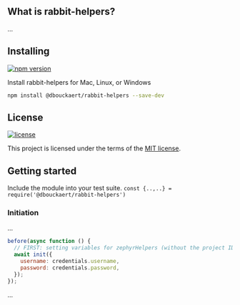 ## What is rabbit-helpers?

...

## Installing

[![npm version](https://badge.fury.io/js/@dbouckaert%2Fzh.svg)](https://badge.fury.io/js/@dbouckaert%2Fzh)

Install rabbit-helpers for Mac, Linux, or Windows

```bash
npm install @dbouckaert/rabbit-helpers --save-dev
```

## License

[![license](https://img.shields.io/badge/license-MIT-green.svg)](https://github.com/cypress-io/cypress/blob/master/LICENSE)

This project is licensed under the terms of the [MIT license](/LICENSE).

## Getting started

Include the module into your test suite.
`const {..,..} = require('@dbouckaert/rabbit-helpers')`

### Initiation

...

```js
before(async function () {
  // FIRST: setting variables for zephyrHelpers (without the project ID)
  await init({
    username: credentials.username,
    password: credentials.password,
  });
});
```
...